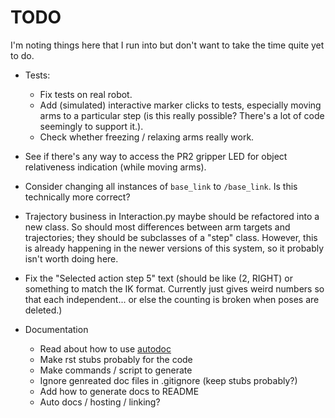 # TODO
I'm noting things here that I run into but don't want to take the time quite yet to do.

- Tests:
	- Fix tests on real robot.
	- Add (simulated) interactive marker clicks to tests, especially moving arms to a particular step (is this really possible? There's a lot of code seemingly to support it.).
	- Check whether freezing / relaxing arms really work.

- See if there's any way to access the PR2 gripper LED for object relativeness indication (while moving arms).

- Consider changing all instances of `base_link` to `/base_link`. Is this technically more correct?

- Trajectory business in Interaction.py maybe should be refactored into a new class. So should most differences between arm targets and trajectories; they should be subclasses of a "step" class. However, this is already happening in the newer versions of this system, so it probably isn't worth doing here.

- Fix the "Selected action step 5" text (should be like (2, RIGHT) or something to match the IK format. Currently just gives weird numbers so that each independent... or else the counting is broken when poses are deleted.)

- Documentation
	- Read about how to use [autodoc](http://sphinx-doc.org/ext/autodoc.html)
	- Make rst stubs probably for the code
	- Make commands / script to generate
	- Ignore genreated doc files in .gitignore (keep stubs probably?)
	- Add how to generate docs to README
	- Auto docs / hosting / linking?
